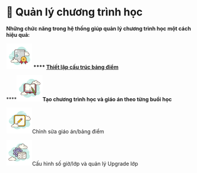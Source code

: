 # 📇 Quản lý chương trình học

**Những chức năng trong hệ thống giúp quản lý chương trình học một cách hiệu quả:**

****![](../../.gitbook/assets/2.document.png) **** [**Thiết lập cấu trúc bảng điểm**](thiet-lap-cau-truc-bang-diem.md)****

****![](../../.gitbook/assets/1.giaoantong.png)**Tạo chương trình học và giáo án theo từng buổi học**

![](../../.gitbook/assets/icons8-edit-70.png)Chỉnh sửa giáo án/bảng điểm

![](<../../.gitbook/assets/icons8-administrative-tools-70 (1).png>)Cấu hình số giờ/lớp và quản lý Upgrade lớp
